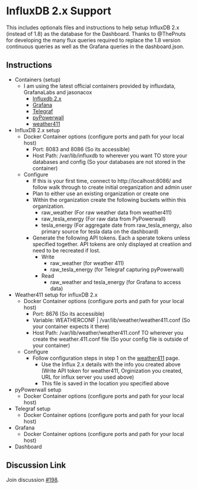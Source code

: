 # InfluxDB 2.x Support

This includes optionals files and instructions to help setup InfluxDB 2.x (instead of 1.8) as the database for the Dashboard. Thanks to @ThePnuts for developing the many flux queries required to replace the 1.8 version continuous queries as well as the Grafana queries in the dashboard.json.

## Instructions

* Containers (setup)
  * I am using the latest official containers provided by influxdata, GrafanaLabs and jasonacox
    * [Influxdb 2.x](https://hub.docker.com/_/influxdb/)
    * [Grafana](https://hub.docker.com/r/grafana/grafana/)
    * [Telegraf](https://hub.docker.com/_/telegraf/)
    * [pyPowerwall](https://hub.docker.com/r/jasonacox/pypowerwall/)
    * [weather411](https://hub.docker.com/r/jasonacox/weather411/)
* InfluxDB 2.x setup
  * Docker Container options (configure ports and path for your local host)
    * Port: 8083 and 8086 (So its accessible)
    * Host Path: /var/lib/influxdb to wherever you want TO store your databases and config (So your databases are not stored in the container)
  * Configure
    * If this is your first time, connect to http://localhost:8086/ and follow walk through to create initial oreganization and admin user
    * Plan to either use an existing organization or create one
    * Within the organization create the following buckets within this organization.
      * raw_weather (For raw weather data from weather411)
      * raw_tesla_energy (For raw data from PyPowerwall)
      * tesla_energy (For aggregate date from raw_tesla_energy, also primary source for tesla data on the dashboard)
    * Generate the following API tokens. Each a sperate tokens unless specified together. API tokens are only displayed at creatiion and need to be recreated if lost.
      * Write
        * raw_weather (for weather 411)
        * raw_tesla_energy (for Telegraf capturing pyPowerwall)
      * Read
        * raw_weather and tesla_energy (for Grafana to access data)
* Weather411 setup for influxDB 2.x
  * Docker Container options (configure ports and path for your local host)
    * Port: 8676 (So its accessible)
    * Variable: WEATHERCONF | /var/lib/weather/weather411.conf (So your container expects it there)
    * Host Path: /var/lib/weather/weather411.conf TO wherever you create the weather.411.conf file (So your config file is outside of your container)
  * Configure
    * Follow configuration steps in step 1 on the [weather411](https://hub.docker.com/r/jasonacox/weather411/) page.
      * Use the Influx 2.x details with the info you created above (Write API token for weather411, Orginization you created, URL for influx server you used above)
      * This file is saved in the location you specified above
* pyPowerwall setup
  * Docker Container options (configure ports and path for your local host)
* Telegraf setup
  * Docker Container options (configure ports and path for your local host)
* Grafana
  * Docker Container options (configure ports and path for your local host)
* Dashboard

## Discussion Link

Join discussion [#198](https://github.com/jasonacox/Powerwall-Dashboard/discussions/198).
